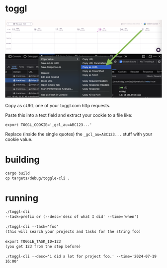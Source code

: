 # toggl

![cURL](cURL.png)

Copy as cURL one of your toggl.com http requests.

Paste this into a text field and extract your cookie to a file like:

```
export TOGGL_COOKIE='_gcl_au=ABC123...'
```

Replace (inside the single quotes) the `_gcl_au=ABC123...` stuff with your cookie value.

# building

```
cargo build
cp targets/debug/toggle-cli .
```

# running

```
./toggl-cli
--task=prefix or (--desc='desc of what I did' --time='when')

./toggl-cli --task='foo'
(this will search your projects and tasks for the string foo)

export TOGGLE_TASK_ID=123
(you get 123 from the step before)

./toggl-cli --desc='i did a lot for project foo.' --time='2024-07-19 16:00'
```
